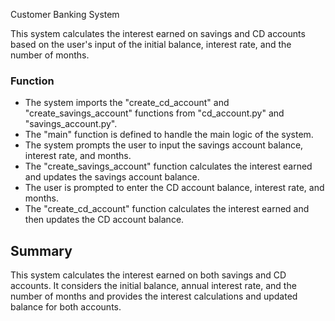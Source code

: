 Customer Banking System

This system calculates the interest earned on savings and CD accounts based on the user's input of the initial balance, interest rate, and the number of months.

### Function
- The system imports the "create_cd_account" and "create_savings_account" functions from "cd_account.py" and "savings_account.py".
- The "main" function is defined to handle the main logic of the system.
- The system prompts the user to input the savings account balance, interest rate, and months.
- The "create_savings_account" function calculates the interest earned and updates the savings account balance.
- The user is prompted to enter the CD account balance, interest rate, and months.
- The "create_cd_account" function calculates the interest earned and then updates the CD account balance.

## Summary

This system calculates the interest earned on both savings and CD accounts. It considers the initial balance, annual interest rate, and the number of months and provides the interest calculations and updated balance for both accounts.



